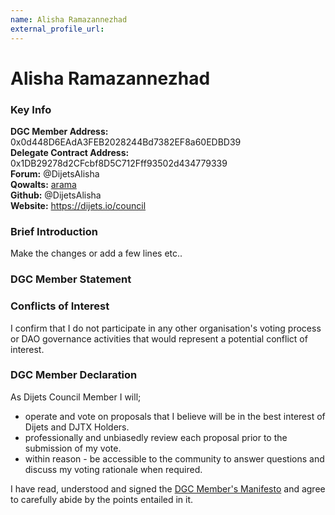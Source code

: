 ```yaml
---
name: Alisha Ramazannezhad
external_profile_url:
---
```


# Alisha Ramazannezhad

### Key Info

**DGC Member Address:** 0x0d448D6EAdA3FEB2028244Bd7382EF8a60EDBD39  
**Delegate Contract Address:** 0x1DB29278d2CFcbf8D5C712Fff93502d434779339  
**Forum:** @DijetsAlisha  
**Qowalts:** [arama](https://redirect.dijets.io/#/@arama:dijets.org)  
**Github:** @DijetsAlisha  
**Website:** https://dijets.io/council  

### Brief Introduction
Make the changes or add a few lines etc..

### DGC Member Statement


### Conflicts of Interest

I confirm that I do not participate in any other organisation's voting process or DAO governance activities that would represent a potential conflict of interest.

### DGC Member Declaration

As Dijets Council Member I will;

 - operate and vote on proposals that I believe will be in the best interest of Dijets and DJTX Holders.
 - professionally and unbiasedly review each proposal prior to the submission of my vote.
 - within reason - be accessible to the community to answer questions and discuss my voting rationale when required.

I have read, understood and signed the [DGC Member's Manifesto](https://dijets.io/manifesto) and agree to carefully abide by the points entailed in it.
